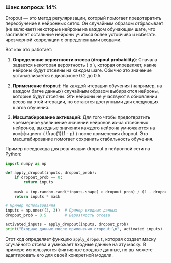 ### Шанс вопроса: 14%

Dropout — это метод регуляризации, который помогает предотвратить переобучение в нейронных сетях. Он случайным образом отбрасывает (не включает) некоторые нейроны на каждом обучающем шаге, что заставляет остальные нейроны учиться более устойчиво и избегать чрезмерной корреляции с определенными входами.

Вот как это работает:
1. **Определение вероятности отсева (dropout probability)**: Сначала задается некоторая вероятность \( p \), которая определяет, какие нейроны будут отсеяны на каждом шаге. Обычно это значение устанавливается в диапазоне 0.2 до 0.5.

2. **Применение dropout**: На каждой итерации обучения (например, на каждом батче данных) случайным образом выбираются нейроны, которые будут отсеяны. Эти нейроны не участвуют в обновлении весов на этой итерации, но остаются доступными для следующих шагов обучения.

3. **Масштабирование активаций**: Для того чтобы предотвратить чрезмерное увеличение значений нейронов из-за отсеянных нейронов, выходные значения каждого нейрона умножаются на коэффициент \( \frac{1}{1 - p} \) после применения dropout. Это масштабирование помогает сохранить стабильность обучения.

Пример псевдокода для реализации dropout в нейронной сети на Python:
```python
import numpy as np

def apply_dropout(inputs, dropout_prob):
    if dropout_prob == 0:
        return inputs
    
    mask = (np.random.rand(*inputs.shape) > dropout_prob) / (1 - dropout_prob)
    return inputs * mask

# Пример использования
inputs = np.ones((3, 3))  # Пример входных данных
dropout_prob = 0.5        # Вероятность отсева

activated_inputs = apply_dropout(inputs, dropout_prob)
print("Входные данные после применения dropout:\n", activated_inputs)
```

Этот код определяет функцию `apply_dropout`, которая создает маску случайного отсева и умножает входные данные на эту маску. В примере используются фиктивные входные данные, но вы можете адаптировать его для своей конкретной модели.